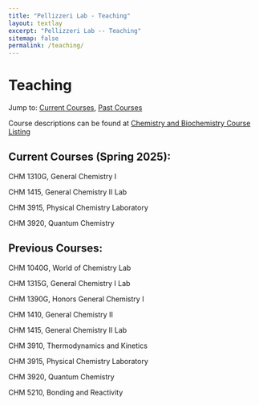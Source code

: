 ```yaml
---
title: "Pellizzeri Lab - Teaching"
layout: textlay
excerpt: "Pellizzeri Lab -- Teaching"
sitemap: false
permalink: /teaching/
---
```


# Teaching
Jump to: [Current Courses](#current-courses), [Past Courses](#past-courses)

Course descriptions can be found at [Chemistry and Biochemistry Course Listing](https://www.eiu.edu/eiuchem/courses.php)

## Current Courses (Spring 2025):

CHM 1310G, General Chemistry I

CHM 1415, General Chemistry II Lab

CHM 3915, Physical Chemistry Laboratory

CHM 3920, Quantum Chemistry

## Previous Courses:

CHM 1040G, World of Chemistry Lab

CHM 1315G, General Chemistry I Lab

CHM 1390G, Honors General Chemistry I

CHM 1410, General Chemistry II

CHM 1415, General Chemistry II Lab

CHM 3910, Thermodynamics and Kinetics

CHM 3915, Physical Chemistry Laboratory

CHM 3920, Quantum Chemistry

CHM 5210, Bonding and Reactivity
